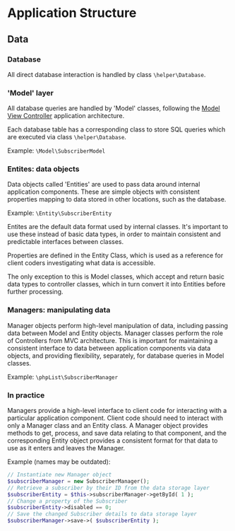
# Application Structure

## Data

### Database

All direct database interaction is handled by class ```\helper\Database```.

### 'Model' layer

All database queries are handled by 'Model' classes, following the [Model View Controller](https://en.wikipedia.org/wiki/Model%E2%80%93view%E2%80%93controller) application architecture.

Each database table has a corresponding class to store SQL queries which are executed via class ```\helper\Database```.

Example: ```\Model\SubscriberModel```

### Entites: data objects

Data objects called 'Entities' are used to pass data around internal application components. These are simple objects with consistent properties mapping to data stored in other locations, such as the database.

Example: ```\Entity\SubscriberEntity```

Entites are the default data format used by internal classes. It's important to use these instead of basic data types, in order to maintain consistent and predictable interfaces between classes.

Properties are defined in the Entity Class, which is used as a reference for client coders investigating what data is accessible.

The only exception to this is Model classes, which accept and return basic data types to controller classes, which in turn convert it into Entities before further processing.

### Managers: manipulating data

Manager objects perform high-level manipulation of data, including passing data between Model and Entity objects. Manager classes perform the role of Controllers from MVC architecture. This is important for maintaining a consistent interface to data between application components via data objects, and providing flexibility, separately, for database queries in Model classes.

Example: ```\phpList\SubscriberManager```

### In practice

Managers provide a high-level interface to client code for interacting with a particular application component. Client code should need to interact with only a Manager class and an Entity class. A Manager object provides methods to get, process, and save data relating to that component, and the corresponding Entity object provides a consistent format for that data to use as it enters and leaves the Manager.

Example (names may be outdated):

```php
// Instantiate new Manager object
$subscriberManager = new SubscriberManager();
// Retrieve a subscriber by their ID from the data storage layer
$subscriberEntity = $this->subscriberManager->getById( 1 );
// Change a property of the Subscriber
$subscriberEntity->disabled == 0;
// Save the changed Subscriber details to data storage layer
$subscriberManager->save->( $subscriberEntity );
```
